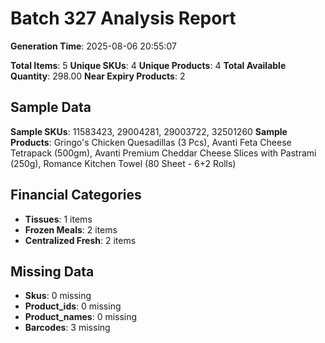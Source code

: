 # Batch 327 Analysis Report

**Generation Time**: 2025-08-06 20:55:07

**Total Items**: 5
**Unique SKUs**: 4
**Unique Products**: 4
**Total Available Quantity**: 298.00
**Near Expiry Products**: 2

## Sample Data
**Sample SKUs**: 11583423, 29004281, 29003722, 32501260
**Sample Products**: Gringo's Chicken Quesadillas (3 Pcs), Avanti Feta Cheese Tetrapack (500gm), Avanti Premium Cheddar Cheese Slices with Pastrami (250g), Romance Kitchen Towel (80 Sheet - 6+2 Rolls)

## Financial Categories
- **Tissues**: 1 items
- **Frozen Meals**: 2 items
- **Centralized Fresh**: 2 items

## Missing Data
- **Skus**: 0 missing
- **Product_ids**: 0 missing
- **Product_names**: 0 missing
- **Barcodes**: 3 missing
